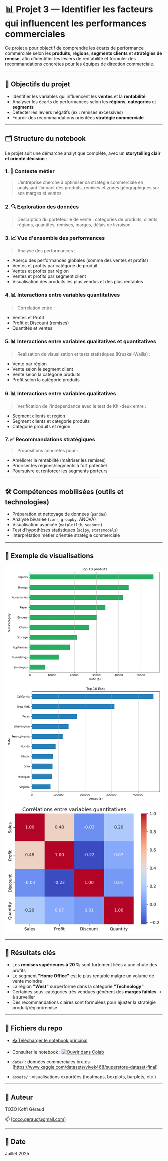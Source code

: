 # 📊 Projet 3 — Identifier les facteurs qui influencent les performances commerciales 

Ce projet a pour objectif de comprendre les écarts de performance commerciale selon les **produits**, **régions**, **segments clients** et **stratégies de remise**, afin d’identifier les leviers de rentabilité et formuler des recommandations concrètes pour les équipes de direction commerciale.

---

## 🧠 Objectifs du projet

- Identifier les variables qui influencent les **ventes** et la **rentabilité**
- Analyser les écarts de performances selon les **régions**, **catégories** et **segments**
- Détecter les leviers négatifs (ex : remises excessives)
- Fournir des recommandations orientées **stratégie commerciale**

---

## 🗂️ Structure du notebook

Le projet suit une démarche analytique complète, avec un **storytelling clair et orienté décision** :

### 1. 📍 Contexte métier
> L’entreprise cherche à optimiser sa stratégie commerciale en analysant l’impact des produits, remises et zones géographiques sur ses marges et ventes.

### 2. 🔍 Exploration des données
> Description du portefeuille de vente : catégories de produits, clients, régions, quantités, remises, marges, délais de livraison.

### 3. 📈 Vue d'ensemble des performances
> Analyse des performances :
- Aperçu des performances globales (somme des ventes et profits)
- Ventes et profits par catégorie de produit
- Ventes et profits par région
- Ventes et profits par segment client
- Visualisation des produits les plus vendus et des plus rentables

### 4. 📊 Interactions entre variables quantitatives
> Corrélation entre :
- Ventes et Profit
- Profit et Discount (remises)
- Quantités et ventes


### 5. 📊 Interactions entre variables qualitatives et quantitatives
> Realisation de visualisation et tests statistiques (Kruskal-Wallis) :
- Vente par région
- Vente selon le segment client
- Vente selon la catégorie produits
- Profit selon la catégorie produits

### 6. 📊 Interactions entre variables qualitatives
> Verification de l'independance avec le test de Khi-deux entre :
- Segment clients et région
- Segment clients et categorie produits
- Catégorie produits et région

### 7. ✅ Recommandations stratégiques
> Propositions concrètes pour :
- Améliorer la rentabilité (maîtriser les remises)
- Prioriser les régions/segments à fort potentiel
- Poursuivre et renforcer les segments porteurs

---

## 🛠️ Compétences mobilisées (outils et technologies)

- Préparation et nettoyage de données (`pandas`)
- Analyse bivariée (`corr`, `groupby`, ANOVA)
- Visualisation avancée (`matplotlib`, `seaborn`)
- Test d’hypothèses statistiques (`scipy`, `statsmodels`)
- Interprétation métier orientée stratégie commerciale

---

## 📎 Exemple de visualisations

![Top 10 des profits par produits](assets/Top_10_produits.png)
![Top 10 des ventes par Etat](assets/Top_10_Etat.png)
![Heatmap des corrélations](assets/Heatmap.png)

---

## 🧠 Résultats clés

- Les **remises supérieures à 20 %** sont fortement liées à une chute des profits
- Le segment **"Home Office"** est le plus rentable malgré un volume de vente moindre
- La région **"West"** surperforme dans la catégorie **"Technology"**
- Certaines sous-catégories très vendues génèrent des **marges faibles** → à surveiller
- Des recommandations claires sont formulées pour ajuster la stratégie produit/région/remise

---

## 📂 Fichiers du repo

- [📥 Télécharger le notebook principal](notebook_projet_3.ipynb)

- Consulter le notebook :  [![Ouvrir dans Colab](https://colab.research.google.com/assets/colab-badge.svg)](https://colab.research.google.com/github/GeraudTozo/DATA-ANALYST-PROJECT/blob/main/P3/notebook_projet_3.ipynb)

- `data/` : données commerciales brutes (https://www.kaggle.com/datasets/vivek468/superstore-dataset-final)

- `assets/` : visualisations exportées (heatmaps, boxplots, barplots, etc.)

---

## 📌 Auteur

TOZO Koffi Géraud

📫 [coco.geraud@gmail.com] 

---

## 📅 Date

Juillet 2025